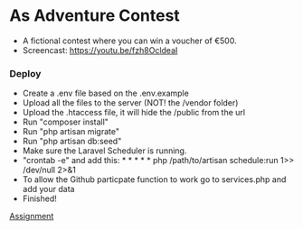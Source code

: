 # As Adventure Contest
- A fictional contest where you can win a voucher of €500.
- Screencast: https://youtu.be/fzh8OcldeaI

### Deploy
- Create a .env file based on the .env.example
- Upload all the files to the server (NOT! the /vendor folder)
- Upload the .htaccess file, it will hide the /public from the url
- Run "composer install"
- Run "php artisan migrate"
- Run "php artisan db:seed"
- Make sure the Laravel Scheduler is running.
- "crontab -e" and add this: * * * * * php /path/to/artisan schedule:run 1>> /dev/null 2>&amp;1
- To allow the Github particpate function to work go to services.php and add your data
- Finished!

[Assignment](https://github.com/alessandroaussems/DevelopmentExamen/blob/master/opdracht.md)

